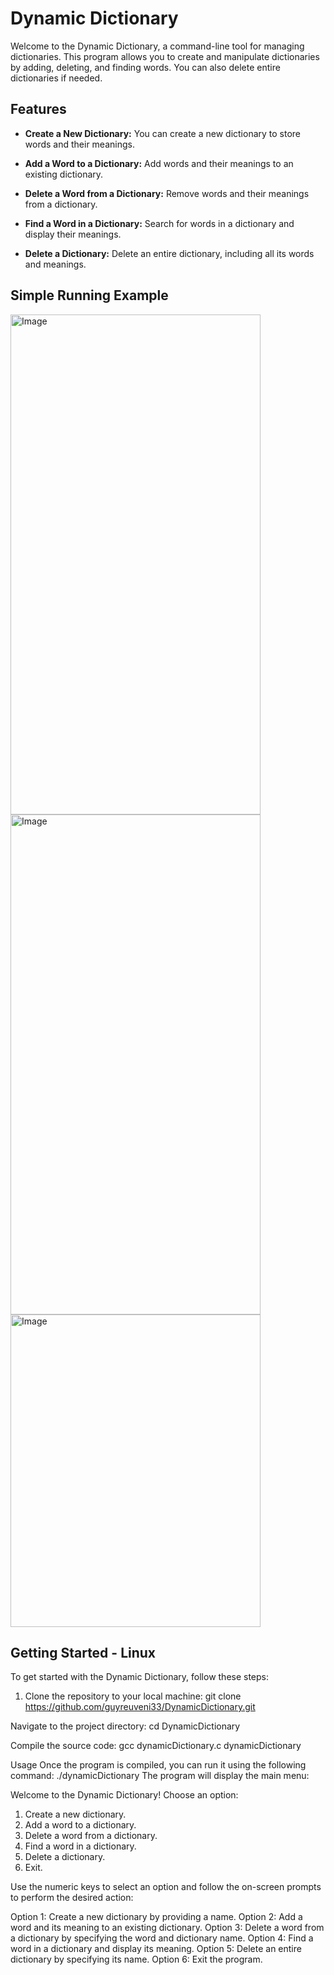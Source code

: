 # Dynamic Dictionary

Welcome to the Dynamic Dictionary, a command-line tool for managing dictionaries. This program allows you to create and manipulate dictionaries by adding, deleting, and finding words. You can also delete entire dictionaries if needed.

## Features

- **Create a New Dictionary:** You can create a new dictionary to store words and their meanings.

- **Add a Word to a Dictionary:** Add words and their meanings to an existing dictionary.

- **Delete a Word from a Dictionary:** Remove words and their meanings from a dictionary.

- **Find a Word in a Dictionary:** Search for words in a dictionary and display their meanings.

- **Delete a Dictionary:** Delete an entire dictionary, including all its words and meanings.

## Simple Running Example 

<img src="https://i.postimg.cc/QVLp14z2/1.png" alt="Image" width="400" height="800">
<img src="https://i.postimg.cc/NGKS8KVD/2.png" alt="Image" width="400" height="800">
<img src="https://i.postimg.cc/0jHcK0Gm/3.png" alt="Image" width="400" height="500">


## Getting Started - Linux

To get started with the Dynamic Dictionary, follow these steps:

1. Clone the repository to your local machine:
    git clone https://github.com/guyreuveni33/DynamicDictionary.git

Navigate to the project directory:
    cd DynamicDictionary

Compile the source code:
    gcc dynamicDictionary.c dynamicDictionary

Usage 
Once the program is compiled, you can run it using the following command:
  ./dynamicDictionary
The program will display the main menu:

Welcome to the Dynamic Dictionary!
Choose an option:
1. Create a new dictionary.
2. Add a word to a dictionary.
3. Delete a word from a dictionary.
4. Find a word in a dictionary.
5. Delete a dictionary.
6. Exit.

Use the numeric keys to select an option and follow the on-screen prompts to perform the desired action:

Option 1: Create a new dictionary by providing a name.
Option 2: Add a word and its meaning to an existing dictionary.
Option 3: Delete a word from a dictionary by specifying the word and dictionary name.
Option 4: Find a word in a dictionary and display its meaning.
Option 5: Delete an entire dictionary by specifying its name.
Option 6: Exit the program.

